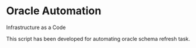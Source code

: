 # Oracle Automation
Infrastructure as a Code

This script has been developed for automating oracle schema refresh task.
